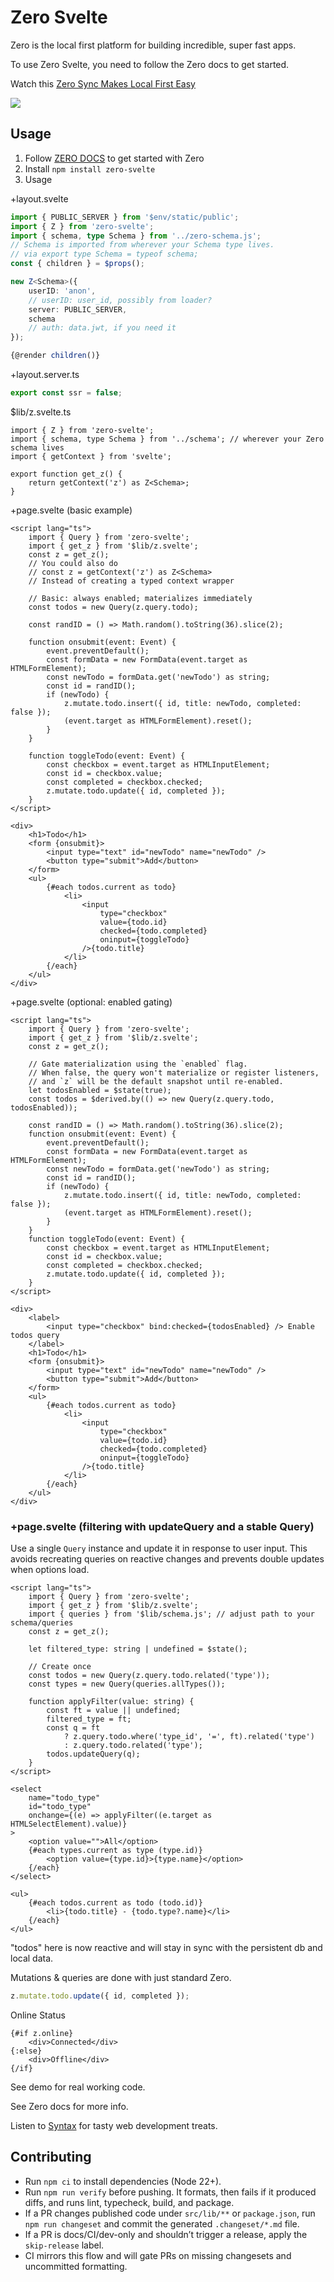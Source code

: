 # Zero Svelte

Zero is the local first platform for building incredible, super fast apps.

To use Zero Svelte, you need to follow the Zero docs to get started.

Watch this
[Zero Sync Makes Local First Easy](https://www.youtube.com/watch?v=hAxdOUgjctk&ab_channel=Syntax)

[<img src="./zero1.png">](https://www.youtube.com/watch?v=hAxdOUgjctk&ab_channel=Syntax)

## Usage

1. Follow [ZERO DOCS](https://zero.rocicorp.dev/docs/introduction) to get started with Zero
1. Install `npm install zero-svelte`
1. Usage

+layout.svelte

```ts
import { PUBLIC_SERVER } from '$env/static/public';
import { Z } from 'zero-svelte';
import { schema, type Schema } from '../zero-schema.js';
// Schema is imported from wherever your Schema type lives.
// via export type Schema = typeof schema;
const { children } = $props();

new Z<Schema>({
	userID: 'anon',
	// userID: user_id, possibly from loader?
	server: PUBLIC_SERVER,
	schema
	// auth: data.jwt, if you need it
});

{@render children()}
```

+layout.server.ts

```ts
export const ssr = false;
```

$lib/z.svelte.ts

```svelte
import { Z } from 'zero-svelte';
import { schema, type Schema } from '../schema'; // wherever your Zero schema lives
import { getContext } from 'svelte';

export function get_z() {
	return getContext('z') as Z<Schema>;
}
```

+page.svelte (basic example)

```svelte
<script lang="ts">
	import { Query } from 'zero-svelte';
	import { get_z } from '$lib/z.svelte';
	const z = get_z();
	// You could also do
	// const z = getContext('z') as Z<Schema>
	// Instead of creating a typed context wrapper

	// Basic: always enabled; materializes immediately
	const todos = new Query(z.query.todo);

	const randID = () => Math.random().toString(36).slice(2);

	function onsubmit(event: Event) {
		event.preventDefault();
		const formData = new FormData(event.target as HTMLFormElement);
		const newTodo = formData.get('newTodo') as string;
		const id = randID();
		if (newTodo) {
			z.mutate.todo.insert({ id, title: newTodo, completed: false });
			(event.target as HTMLFormElement).reset();
		}
	}

	function toggleTodo(event: Event) {
		const checkbox = event.target as HTMLInputElement;
		const id = checkbox.value;
		const completed = checkbox.checked;
		z.mutate.todo.update({ id, completed });
	}
</script>

<div>
	<h1>Todo</h1>
	<form {onsubmit}>
		<input type="text" id="newTodo" name="newTodo" />
		<button type="submit">Add</button>
	</form>
	<ul>
		{#each todos.current as todo}
			<li>
				<input
					type="checkbox"
					value={todo.id}
					checked={todo.completed}
					oninput={toggleTodo}
				/>{todo.title}
			</li>
		{/each}
	</ul>
</div>
```

+page.svelte (optional: enabled gating)

```svelte
<script lang="ts">
	import { Query } from 'zero-svelte';
	import { get_z } from '$lib/z.svelte';
	const z = get_z();

	// Gate materialization using the `enabled` flag.
	// When false, the query won't materialize or register listeners,
	// and `z` will be the default snapshot until re-enabled.
	let todosEnabled = $state(true);
	const todos = $derived.by(() => new Query(z.query.todo, todosEnabled));

	const randID = () => Math.random().toString(36).slice(2);
	function onsubmit(event: Event) {
		event.preventDefault();
		const formData = new FormData(event.target as HTMLFormElement);
		const newTodo = formData.get('newTodo') as string;
		const id = randID();
		if (newTodo) {
			z.mutate.todo.insert({ id, title: newTodo, completed: false });
			(event.target as HTMLFormElement).reset();
		}
	}
	function toggleTodo(event: Event) {
		const checkbox = event.target as HTMLInputElement;
		const id = checkbox.value;
		const completed = checkbox.checked;
		z.mutate.todo.update({ id, completed });
	}
</script>

<div>
	<label>
		<input type="checkbox" bind:checked={todosEnabled} /> Enable todos query
	</label>
	<h1>Todo</h1>
	<form {onsubmit}>
		<input type="text" id="newTodo" name="newTodo" />
		<button type="submit">Add</button>
	</form>
	<ul>
		{#each todos.current as todo}
			<li>
				<input
					type="checkbox"
					value={todo.id}
					checked={todo.completed}
					oninput={toggleTodo}
				/>{todo.title}
			</li>
		{/each}
	</ul>
</div>
```

### +page.svelte (filtering with updateQuery and a stable Query)

Use a single `Query` instance and update it in response to user input. This avoids recreating queries on reactive changes and prevents double updates when options load.

```svelte
<script lang="ts">
	import { Query } from 'zero-svelte';
	import { get_z } from '$lib/z.svelte';
	import { queries } from '$lib/schema.js'; // adjust path to your schema/queries
	const z = get_z();

	let filtered_type: string | undefined = $state();

	// Create once
	const todos = new Query(z.query.todo.related('type'));
	const types = new Query(queries.allTypes());

	function applyFilter(value: string) {
		const ft = value || undefined;
		filtered_type = ft;
		const q = ft
			? z.query.todo.where('type_id', '=', ft).related('type')
			: z.query.todo.related('type');
		todos.updateQuery(q);
	}
</script>

<select
	name="todo_type"
	id="todo_type"
	onchange={(e) => applyFilter((e.target as HTMLSelectElement).value)}
>
	<option value="">All</option>
	{#each types.current as type (type.id)}
		<option value={type.id}>{type.name}</option>
	{/each}
</select>

<ul>
	{#each todos.current as todo (todo.id)}
		<li>{todo.title} - {todo.type?.name}</li>
	{/each}
</ul>
```

"todos" here is now reactive and will stay in sync with the persistent db and local data.

Mutations & queries are done with just standard Zero.

```javascript
z.mutate.todo.update({ id, completed });
```

Online Status

```svelte
{#if z.online}
	<div>Connected</div>
{:else}
	<div>Offline</div>
{/if}
```

See demo for real working code.

See Zero docs for more info.

Listen to [Syntax](Syntax.fm) for tasty web development treats.

## Contributing

- Run `npm ci` to install dependencies (Node 22+).
- Run `npm run verify` before pushing. It formats, then fails if it produced diffs, and runs lint, typecheck, build, and package.
- If a PR changes published code under `src/lib/**` or `package.json`, run `npm run changeset` and commit the generated `.changeset/*.md` file.
- If a PR is docs/CI/dev-only and shouldn’t trigger a release, apply the `skip-release` label.
- CI mirrors this flow and will gate PRs on missing changesets and uncommitted formatting.
